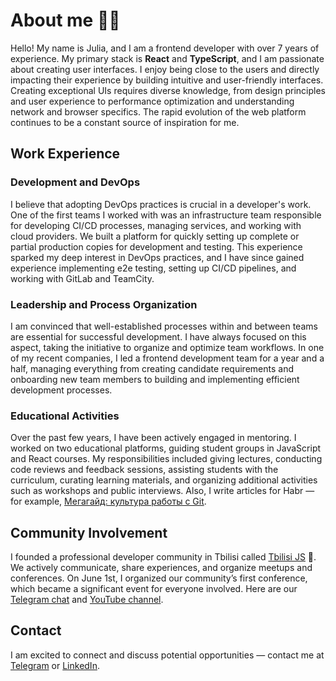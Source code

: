# About me 👩‍💻

Hello! My name is Julia, and I am a frontend developer with over 7 years of experience. My primary stack is **React** and **TypeScript**, and I am passionate about creating user interfaces. I enjoy being close to the users and directly impacting their experience by building intuitive and user-friendly interfaces. Creating exceptional UIs requires diverse knowledge, from design principles and user experience to performance optimization and understanding network and browser specifics. The rapid evolution of the web platform continues to be a constant source of inspiration for me.

## Work Experience

### Development and DevOps
I believe that adopting DevOps practices is crucial in a developer's work. One of the first teams I worked with was an infrastructure team responsible for developing CI/CD processes, managing services, and working with cloud providers. We built a platform for quickly setting up complete or partial production copies for development and testing. This experience sparked my deep interest in DevOps practices, and I have since gained experience implementing e2e testing, setting up CI/CD pipelines, and working with GitLab and TeamCity.

### Leadership and Process Organization
I am convinced that well-established processes within and between teams are essential for successful development. I have always focused on this aspect, taking the initiative to organize and optimize team workflows. In one of my recent companies, I led a frontend development team for a year and a half, managing everything from creating candidate requirements and onboarding new team members to building and implementing efficient development processes.

### Educational Activities
Over the past few years, I have been actively engaged in mentoring. I worked on two educational platforms, guiding student groups in JavaScript and React courses. My responsibilities included giving lectures, conducting code reviews and feedback sessions, assisting students with the curriculum, curating learning materials, and organizing additional activities such as workshops and public interviews. Also, I write articles for Habr — for example, [Мегагайд: культура работы с Git](https://habr.com/ru/companies/yandex_praktikum/articles/812139/).

## Community Involvement
I founded a professional developer community in Tbilisi called [Tbilisi JS](https://t.me/tbilisi_js) 🤟. We actively communicate, share experiences, and organize meetups and conferences. On June 1st, I organized our community’s first conference, which became a significant event for everyone involved. Here are our [Telegram chat](https://t.me/tbilisi_js_chat) and [YouTube channel](https://www.youtube.com/@TbilisiJS).

## Contact
I am excited to connect and discuss potential opportunities — contact me at [Telegram](https://t.me/JulieVolkova) or [LinkedIn](https://www.linkedin.com/in/julie-volkova/).


